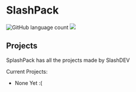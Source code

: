 # **SlashPack**
<span>
<img alt="GitHub language count" src="https://img.shields.io/github/languages/count/isplashy/isplashy.github.io?color=red">
<img src="https://img.shields.io/badge/slashDEV-slashpack-red"/>
</span>

## Projects
SplashPack has all the projects made by SlashDEV

Current Projects:
- None Yet :(

